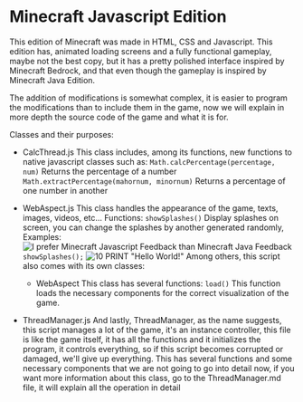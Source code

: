 # Minecraft Javascript Edition
This edition of Minecraft was made in HTML, CSS and Javascript.
This edition has, animated loading screens and a fully functional gameplay, maybe not the best copy, but it has a pretty polished interface inspired by Minecraft Bedrock, and that even though the gameplay is inspired by Minecraft Java Edition.

The addition of modifications is somewhat complex, it is easier to program the modifications than to include them in the game, now we will explain in more depth the source code of the game and what it is for.

Classes and their purposes:

* CalcThread.js
This class includes, among its functions, new functions to native javascript classes such as:
`Math.calcPercentage(percentage, num)` Returns the percentage of a number
`Math.extractPercentage(mahornum, minornum)` Returns a percentage of one number in another

* WebAspect.js
This class handles the appearance of the game, texts, images, videos, etc...
Functions:
`showSplashes()` Display splashes on screen, you can change the splashes by another generated randomly, Examples:
![I prefer Minecraft Javascript Feedback than Minecraft Java Feedback](https://i.imgur.com/d9t64Fm.png "Before")
`showSplashes();`
![10 PRINT "Hello World!"](https://i.imgur.com/mXncRS9.png "After")
Among others, this script also comes with its own classes:
	* WebAspect
	This class has several functions:
	`load()` This function loads the necessary components for the correct visualization of the game.
* ThreadManager.js
	And lastly, ThreadManager, as the name suggests, this script manages a lot of the game, it's an instance controller, this file is like the game itself, it has all the functions and it initializes the program, it controls everything, so if this script becomes corrupted or damaged, we'll give up everything. This has several functions and some necessary components that we are not going to go into detail now, if you want more information about this class, go to the ThreadManager.md file, it will explain all the operation in detail
